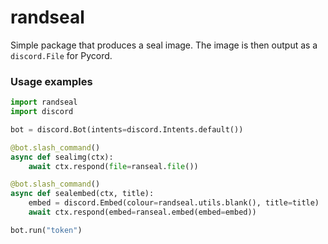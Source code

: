 # randseal
Simple package that produces a seal image. The image is then output as a `discord.File` for Pycord.

### Usage examples
```py
import randseal
import discord

bot = discord.Bot(intents=discord.Intents.default())

@bot.slash_command()
async def sealimg(ctx):
	await ctx.respond(file=ranseal.file())

@bot.slash_command()
async def sealembed(ctx, title):
	embed = discord.Embed(colour=randseal.utils.blank(), title=title)
	await ctx.respond(embed=ranseal.embed(embed=embed))

bot.run("token")
```